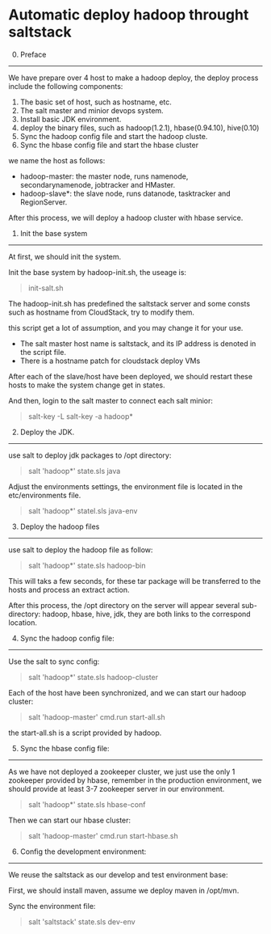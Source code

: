 Automatic deploy hadoop throught saltstack
=========================

0. Preface
------------------------
We have prepare over 4 host to make a hadoop deploy, the deploy process include the following components:

1. The basic set of host, such as hostname, etc.
2. The salt master and minior devops system.
3. Install basic JDK environment.
4. deploy the binary files, such as hadoop(1.2.1), hbase(0.94.10), hive(0.10)
5. Sync the hadoop config file and start the hadoop cluste.
6. Sync the hbase config file and start the hbase cluster

we name the host as follows:

* hadoop-master: the master node, runs namenode, secondarynamenode, jobtracker and HMaster.
* hadoop-slave*: the slave node, runs datanode, tasktracker and RegionServer.

After this process, we will deploy a hadoop cluster with hbase service.

1. Init the base system
-------------------------
At first, we should init the system.

Init the base system by hadoop-init.sh, the useage is:

> init-salt.sh <hostname>

The hadoop-init.sh has predefined the saltstack server and some consts such as hostname from CloudStack, try to modify them.

this script get a lot of assumption, and you may change it for your use.
 
* The salt master host name is saltstack, and its IP address is denoted in the script file.
* There is a hostname patch for cloudstack deploy VMs

After each of the slave/host have been deployed, we should restart these hosts to make the system change get in states.

And then, login to the salt master to connect each salt minior:

> salt-key -L
> salt-key -a hadoop*

2. Deploy the JDK.
-------------------------

use salt to deploy jdk packages to /opt directory:

> salt 'hadoop*' state.sls java

Adjust the environments settings, the environment file is located in the etc/environments file.

> salt 'hadoop*' statel.sls java-env

3. Deploy the hadoop files
-------------------

use salt to deploy the hadoop file as follow:

> salt 'hadoop*' state.sls hadoop-bin

This will taks a few seconds, for these tar package will be transferred to the hosts and process an extract action.

After this process, the /opt directory on the server will appear several sub-directory: hadoop, hbase, hive, jdk, they are both links to the correspond location.

4. Sync the hadoop config file:
---------------------
Use the salt to sync config:

>salt 'hadoop*' state.sls hadoop-cluster

Each of the host have been synchronized, and we can start our hadoop cluster:

> salt 'hadoop-master' cmd.run start-all.sh

the start-all.sh is a script provided by hadoop.

5. Sync the hbase config file:
---------------------
As we have not deployed a zookeeper cluster, we just use the only 1 zookeeper provided by hbase, remember in the production environment, we should provide at least 3-7 zookeeper server in our environment.

> salt 'hadoop*' state.sls hbase-conf

Then we can start our hbase cluster:

> salt 'hadoop-master' cmd.run start-hbase.sh

6. Config the development environment:
---------------------
We reuse the saltstack as our develop and test environment base:

First, we should install maven, assume we deploy maven in /opt/mvn.

Sync the environment file:

> salt 'saltstack' state.sls dev-env